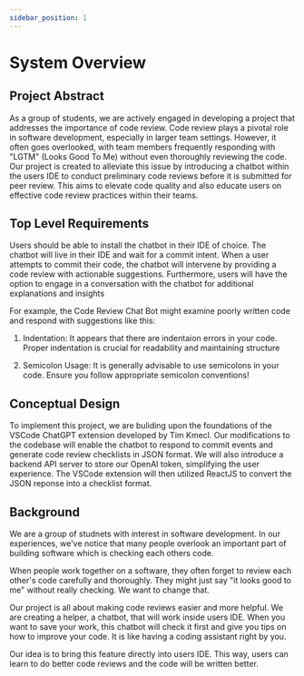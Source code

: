 ```yaml
---
sidebar_position: 1
---
```


# System Overview

## Project Abstract
As a group of students, we are actively engaged in developing a project that addresses the importance of code review. Code review plays a pivotal role in software development, especially in larger team settings. However, it often goes overlooked, with team members frequently responding with "LGTM" (Looks Good To Me) without even thoroughly reviewing the code. Our project is created to alleviate this issue by introducing a chatbot within the users IDE to conduct preliminary code reviews before it is submitted for peer review. This aims to elevate code quality and also educate users on effective code review practices within their teams. 

## Top Level Requirements
Users should be able to install the chatbot in their IDE of choice. The chatbot will live in their IDE and wait for a commit intent. When a user attempts to commit their code, the chatbot will intervene by providing a code review with actionable suggestions. Furthermore, users will have the option to engage in a conversation with the chatbot for additional explanations and insights

For example, the Code Review Chat Bot might examine poorly written code and respond with suggestions like this:

1. Indentation: It appears that there are indentaion errors in your code. Proper indentation is crucial for readability and maintaining structure

2. Semicolon Usage: It is generally advisable to use semicolons in your code. Ensure you follow appropriate semicolon conventions!

## Conceptual Design
To implement this project, we are buliding upon the foundations of the VSCode ChatGPT extension developed by Tim Kmecl. Our modifications to the codebase will enable the chatbot to respond to commit events and generate code review checklists in JSON format. We will also introduce a backend API server to store our OpenAI token, simplifying the user experience. The VSCode extension will then utilized ReactJS to convert the JSON reponse into a checklist format. 

## Background
We are a group of studnets with interest in software development. In our experiences, we've notice that many people overlook an important part of building software which is checking each others code. 

When people work together on a software, they often forget to review each other's code carefully and thoroughly. They might just say "it looks good to me" without really checking. We want to change that. 

Our project is all about making code reviews easier and more helpful. We are creating a helper, a chatbot, that will work inside users IDE. When you want to save your work, this chatbot will check it first and give you tips on how to improve your code. It is like having a coding assistant right by you. 

Our idea is to bring this feature directly into users IDE. This way, users can learn to do better code reviews and the code will be written better.